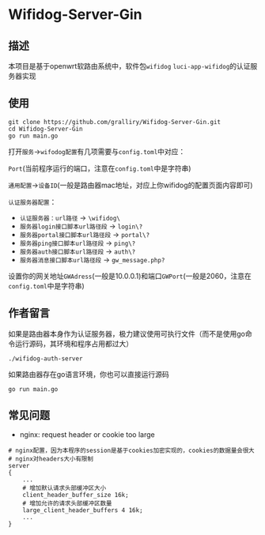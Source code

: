 # Wifidog-Server-Gin

## 描述

本项目是基于openwrt软路由系统中，软件包`wifidog` `luci-app-wifidog`的认证服务器实现

## 使用

```shell
git clone https://github.com/gralliry/Wifidog-Server-Gin.git
cd Wifidog-Server-Gin
go run main.go
```

打开`服务`->`wifodog配置`有几项需要与`config.toml`中对应：

`Port`(当前程序运行的端口，注意在`config.toml`中是字符串)

`通用配置`->`设备ID`(一般是路由器mac地址，对应上你wifidog的配置页面内容即可)

`认证服务器配置`：

* `认证服务器：url路径` -> `\wifidog\`
* `服务器login接口脚本url路径段` -> `login\?`
* `服务器portal接口脚本url路径段` -> `portal\?`
* `服务器ping接口脚本url路径段` -> `ping\?`
* `服务器auth接口脚本url路径段` -> `auth\?`
* `服务器消息接口脚本url路径段` -> `gw_message.php?`

设置你的网关地址`GWAdress`(一般是10.0.0.1)和端口`GWPort`(一般是2060，注意在`config.toml`中是字符串)

## 作者留言

如果是路由器本身作为认证服务器，极力建议使用可执行文件（而不是使用go命令运行源码，其环境和程序占用都过大）
```shell
./wifidog-auth-server
```

如果路由器存在go语言环境，你也可以直接运行源码
```shell
go run main.go
```


## 常见问题

* nginx: request header or cookie too large

```
# nginx配置，因为本程序的session是基于cookies加密实现的，cookies的数据量会很大
# nginx对headers大小有限制
server
{
    ...
    # 增加默认请求头部缓冲区大小
    client_header_buffer_size 16k;
    # 增加允许的请求头部缓冲区数量
    large_client_header_buffers 4 16k;
    ...
}
```